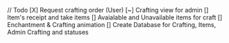 // Todo 
[X] Request crafting order (User)
[~] Crafting view for admin
[] Item's receipt and take items
[] Avaialable and Unavailable items for craft
[] Enchantment & Crafting animation
[] Create Database for Crafting, Items, Admin Crafting and statuses

